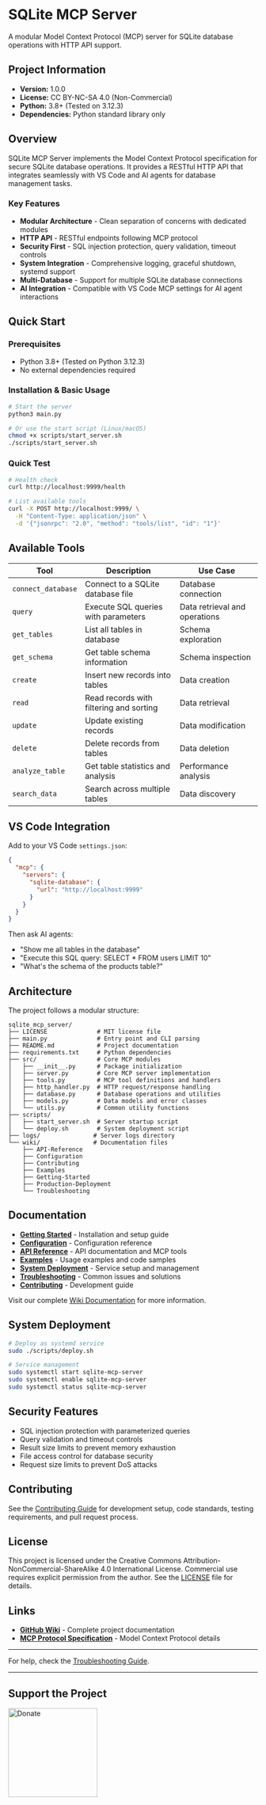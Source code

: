 # SQLite MCP Server

A modular Model Context Protocol (MCP) server for SQLite database operations with HTTP API support.

## Project Information

- **Version:** 1.0.0
- **License:** CC BY-NC-SA 4.0 (Non-Commercial)
- **Python:** 3.8+ (Tested on 3.12.3)
- **Dependencies:** Python standard library only

## Overview

SQLite MCP Server implements the Model Context Protocol specification for secure SQLite database operations. It provides a RESTful HTTP API that integrates seamlessly with VS Code and AI agents for database management tasks.

### Key Features

- **Modular Architecture** - Clean separation of concerns with dedicated modules
- **HTTP API** - RESTful endpoints following MCP protocol
- **Security First** - SQL injection protection, query validation, timeout controls
- **System Integration** - Comprehensive logging, graceful shutdown, systemd support
- **Multi-Database** - Support for multiple SQLite database connections
- **AI Integration** - Compatible with VS Code MCP settings for AI agent interactions

## Quick Start

### Prerequisites

- Python 3.8+ (Tested on Python 3.12.3)
- No external dependencies required

### Installation & Basic Usage

```bash
# Start the server
python3 main.py

# Or use the start script (Linux/macOS)
chmod +x scripts/start_server.sh
./scripts/start_server.sh
```

### Quick Test

```bash
# Health check
curl http://localhost:9999/health

# List available tools
curl -X POST http://localhost:9999/ \
  -H "Content-Type: application/json" \
  -d '{"jsonrpc": "2.0", "method": "tools/list", "id": "1"}'
```

## Available Tools

| Tool | Description | Use Case |
|------|-------------|----------|
| `connect_database` | Connect to a SQLite database file | Database connection |
| `query` | Execute SQL queries with parameters | Data retrieval and operations |
| `get_tables` | List all tables in database | Schema exploration |
| `get_schema` | Get table schema information | Schema inspection |
| `create` | Insert new records into tables | Data creation |
| `read` | Read records with filtering and sorting | Data retrieval |
| `update` | Update existing records | Data modification |
| `delete` | Delete records from tables | Data deletion |
| `analyze_table` | Get table statistics and analysis | Performance analysis |
| `search_data` | Search across multiple tables | Data discovery |

## VS Code Integration

Add to your VS Code `settings.json`:

```json
{
  "mcp": {
    "servers": {
      "sqlite-database": {
        "url": "http://localhost:9999"
      }
    }
  }
}
```

Then ask AI agents:
- "Show me all tables in the database"
- "Execute this SQL query: SELECT * FROM users LIMIT 10"
- "What's the schema of the products table?"

## Architecture

The project follows a modular structure:

```
sqlite_mcp_server/
├── LICENSE              # MIT license file
├── main.py              # Entry point and CLI parsing
├── README.md            # Project documentation
├── requirements.txt     # Python dependencies
├── src/                 # Core MCP modules
│   ├── __init__.py      # Package initialization
│   ├── server.py        # Core MCP server implementation
│   ├── tools.py         # MCP tool definitions and handlers
│   ├── http_handler.py  # HTTP request/response handling
│   ├── database.py      # Database operations and utilities
│   ├── models.py        # Data models and error classes
│   └── utils.py         # Common utility functions
├── scripts/
│   ├── start_server.sh  # Server startup script
│   └── deploy.sh        # System deployment script
├── logs/               # Server logs directory
└── wiki/               # Documentation files
    ├── API-Reference
    ├── Configuration
    ├── Contributing
    ├── Examples
    ├── Getting-Started
    ├── Production-Deployment
    └── Troubleshooting
```

## Documentation

- **[Getting Started](https://github.com/iven86/sqlite-mcp-server/wiki/Getting-Started)** - Installation and setup guide
- **[Configuration](https://github.com/iven86/sqlite-mcp-server/wiki/Configuration)** - Configuration reference
- **[API Reference](https://github.com/iven86/sqlite-mcp-server/wiki/API-Reference)** - API documentation and MCP tools
- **[Examples](https://github.com/iven86/sqlite-mcp-server/wiki/Examples)** - Usage examples and code samples
- **[System Deployment](https://github.com/iven86/sqlite-mcp-server/wiki/Production-Deployment)** - Service setup and management
- **[Troubleshooting](https://github.com/iven86/sqlite-mcp-server/wiki/Troubleshooting)** - Common issues and solutions
- **[Contributing](https://github.com/iven86/sqlite-mcp-server/wiki/Contributing)** - Development guide

Visit our complete [Wiki Documentation](https://github.com/iven86/sqlite-mcp-server/wiki) for more information.

## System Deployment

```bash
# Deploy as systemd service
sudo ./scripts/deploy.sh

# Service management
sudo systemctl start sqlite-mcp-server
sudo systemctl enable sqlite-mcp-server
sudo systemctl status sqlite-mcp-server
```

## Security Features

- SQL injection protection with parameterized queries
- Query validation and timeout controls  
- Result size limits to prevent memory exhaustion
- File access control for database security
- Request size limits to prevent DoS attacks

## Contributing

See the [Contributing Guide](https://github.com/iven86/sqlite-mcp-server/wiki/Contributing) for development setup, code standards, testing requirements, and pull request process.

## License

This project is licensed under the Creative Commons Attribution-NonCommercial-ShareAlike 4.0 International License. Commercial use requires explicit permission from the author. See the [LICENSE](LICENSE) file for details.

## Links

- **[GitHub Wiki](https://github.com/iven86/sqlite-mcp-server/wiki)** - Complete project documentation
- **[MCP Protocol Specification](https://spec.modelcontextprotocol.io/)** - Model Context Protocol details

---

For help, check the [Troubleshooting Guide](https://github.com/iven86/sqlite-mcp-server/wiki/Troubleshooting).

---

## Support the Project
<a href="https://www.paypal.com/donate?hosted_button_id=QX3V7C8BAJ84S" target="_blank">
  <img src="https://img.shields.io/badge/Donate-PayPal-blue.svg" alt="Donate" width="180">
</a>